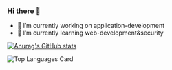 ### Hi there 👋

- 🔭 I’m currently working on application-development
- 🌱 I’m currently learning web-development&security

[![Anurag's GitHub stats](https://github-readme-stats.vercel.app/api?username=SL9-1994&count_private=true)](https://github.com/anuraghazra/github-readme-stats)

![Top Languages Card](https://github-readme-stats.vercel.app/api/top-langs/?username=SL9-1994)

